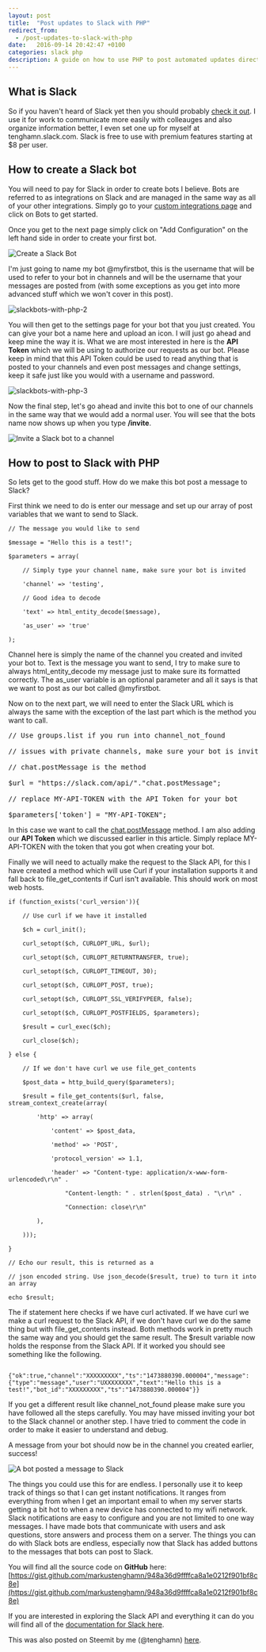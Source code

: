 ```yaml
---
layout: post
title:  "Post updates to Slack with PHP"
redirect_from:
  - /post-updates-to-slack-with-php
date:   2016-09-14 20:42:47 +0100
categories: slack php
description: A guide on how to use PHP to post automated updates directly to slack. Example code and images are provided to help the user.
---
```


## What is Slack

So if you haven't heard of Slack yet then you should probably [check it out](http://slack.com). I use it for work to communicate more easily with colleauges and also organize information better, I even set one up for myself at tenghamn.slack.com. Slack is free to use with premium features starting at $8 per user.

## How to create a Slack bot

You will need to pay for Slack in order to create bots I believe. Bots are referred to as integrations on Slack and are managed in the same way as all of your other integrations. Simply go to your [custom integrations page](http://slack.com/apps/manage/custom-integrations) and click on Bots to get started.

Once you get to the next page simply click on "Add Configuration" on the left hand side in order to create your first bot.

![Create a Slack Bot](/assets/images/posts/2016-09-14-post-updates-to-slack-with-php/slackbots-with-php-1-min.jpeg)

I'm just going to name my bot @myfirstbot, this is the username that will be used to refer to your bot in channels and will be the username that your messages are posted from (with some exceptions as you get into more advanced stuff which we won't cover in this post).

![slackbots-with-php-2](/assets/images/posts/2016-09-14-post-updates-to-slack-with-php/slackbots-with-php-2-min.jpeg)

You will then get to the settings page for your bot that you just created. You can give your bot a name here and upload an icon. I will just go ahead and keep mine the way it is. What we are most interested in here is the **API Token** which we will be using to authorize our requests as our bot. Please keep in mind that this API Token could be used to read anything that is posted to your channels and even post messages and change settings, keep it safe just like you would with a username and password.

![slackbots-with-php-3](/assets/images/posts/2016-09-14-post-updates-to-slack-with-php/slackbots-with-php-3-min.jpeg)

Now the final step, let's go ahead and invite this bot to one of our channels in the same way that we would add a normal user. You will see that the bots name now shows up when you type **/invite**.

![Invite a Slack bot to a channel](/assets/images/posts/2016-09-14-post-updates-to-slack-with-php/slackbots-with-php-4-min.jpeg)

## How to post to Slack with PHP

So lets get to the good stuff. How do we make this bot post a message to Slack?

First think we need to do is enter our message and set up our array of post variables that we want to send to Slack.

```
// The message you would like to send

$message = "Hello this is a test!";

$parameters = array(

    // Simply type your channel name, make sure your bot is invited

    'channel' => 'testing',

    // Good idea to decode

    'text' => html_entity_decode($message),

    'as_user' => 'true'

);

```

Channel here is simply the name of the channel you created and invited your bot to. Text is the message you want to send, I try to make sure to always html_entity_decode my message just to make sure its formatted correctly. The as_user variable is an optional parameter and all it says is that we want to post as our bot called @myfirstbot.

Now on to the next part, we will need to enter the Slack URL which is always the same with the exception of the last part which is the method you want to call.

<pre class="language-php">// Use groups.list if you run into channel_not_found

// issues with private channels, make sure your bot is invited

// chat.postMessage is the method

$url = "https://slack.com/api/"."chat.postMessage";

// replace MY-API-TOKEN with the API Token for your bot

$parameters['token'] = "MY-API-TOKEN";</pre>

In this case we want to call the [chat.postMessage](https://api.slack.com/methods/chat.postMessage) method. I am also adding our **API Token** which we discussed earlier in this article. Simply replace MY-API-TOKEN with the token that you got when creating your bot.

Finally we will need to actually make the request to the Slack API, for this I have created a method which will use Curl if your installation supports it and fall back to file_get_contents if Curl isn't available. This should work on most web hosts.

```
if (function_exists('curl_version')){

    // Use curl if we have it installed

    $ch = curl_init();

    curl_setopt($ch, CURLOPT_URL, $url);

    curl_setopt($ch, CURLOPT_RETURNTRANSFER, true);

    curl_setopt($ch, CURLOPT_TIMEOUT, 30);

    curl_setopt($ch, CURLOPT_POST, true);

    curl_setopt($ch, CURLOPT_SSL_VERIFYPEER, false);

    curl_setopt($ch, CURLOPT_POSTFIELDS, $parameters);

    $result = curl_exec($ch);

    curl_close($ch);

} else {

    // If we don't have curl we use file_get_contents

    $post_data = http_build_query($parameters);

    $result = file_get_contents($url, false, stream_context_create(array(

        'http' => array(

            'content' => $post_data,

            'method' => 'POST',

            'protocol_version' => 1.1,

            'header' => "Content-type: application/x-www-form-urlencoded\r\n" .

                "Content-length: " . strlen($post_data) . "\r\n" .

                "Connection: close\r\n"

        ),

    )));

}

// Echo our result, this is returned as a

// json encoded string. Use json_decode($result, true) to turn it into an array

echo $result;

```

The if statement here checks if we have curl activated. If we have curl we make a curl request to the Slack API, if we don't have curl we do the same thing but with file_get_contents instead. Both methods work in pretty much the same way and you should get the same result. The $result variable now holds the response from the Slack API. If it worked you should see something like the following.

```

{"ok":true,"channel":"XXXXXXXXX","ts":"1473880390.000004","message":{"type":"message","user":"UXXXXXXXX","text":"Hello this is a test!","bot_id":"XXXXXXXXX","ts":"1473880390.000004"}}

```

If you get a different result like channel_not_found please make sure you have followed all the steps carefully. You may have missed inviting your bot to the Slack channel or another step. I have tried to comment the code in order to make it easier to understand and debug.

A message from your bot should now be in the channel you created earlier, success!

![A bot posted a message to Slack](/assets/images/posts/2016-09-14-post-updates-to-slack-with-php/slackbots-with-php-5-min.jpeg)

The things you could use this for are endless. I personally use it to keep track of things so that I can get instant notifications. It ranges from everything from when I get an important email to when my server starts getting a bit hot to when a new device has connected to my wifi network. Slack notifications are easy to configure and you are not limited to one way messages. I have made bots that communicate with users and ask questions, store answers and process them on a server. The things you can do with Slack bots are endless, especially now that Slack has added buttons to the messages that bots can post to Slack.

You will find all the source code on **GitHub** here: [https://gist.github.com/markustenghamn/948a36d9ffffca8a1e0212f901bf8c8e](https://gist.github.com/markustenghamn/948a36d9ffffca8a1e0212f901bf8c8e)

If you are interested in exploring the Slack API and everything it can do you will find all of the [documentation for Slack here](https://api.slack.com/methods).

This was also posted on Steemit by me (@tenghamn) [here](https://steemit.com/php/@tenghamn/post-updates-to-slack-with-php#comments).

